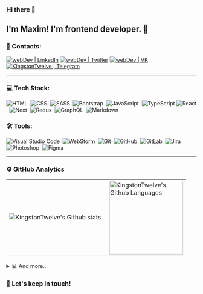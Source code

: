 ### Hi there 👋
## I'm Maxim! I'm frontend developer. 🦥

### 🤙 Contacts:

<!--
![linkedin](https://img.shields.io/badge/-LinkedIn-333333?style=flat&logo=linkedin&logoColor=016eab)&nbsp;
![telegram](https://img.shields.io/badge/-Telegram-333333?style=flat&logo=telegram&logoColor=00a7d9)&nbsp;
![vk](https://img.shields.io/badge/-VK-333333?style=flat&logo=vk&logoColor=4a719e)&nbsp;



[<img alt="KingstonTwelve | LinkedIn" width="22px" src="https://img.shields.io/badge/-LinkedIn-333333?style=flat&logo=linkedin&logoColor=016eab" />][linkedin]
[<img alt="KingstonTwelve | VK" width="22px" src="https://img.shields.io/badge/-VK-333333?style=flat&logo=vk&logoColor=4a719e" />][vk]
[<img alt="KingstonTwelve | Telegram" width="22px" src="https://img.shields.io/badge/-Telegram-333333?style=flat&logo=telegram&logoColor=00a7d9" />][telegram]
-->

[<img alt="webDev | LinkedIn" src="https://img.shields.io/badge/linkedin-0077B5.svg?&style=flat&logo=linkedin&logoColor=white" />][linkedin]
[<img alt="webDev | Twitter" src="https://img.shields.io/badge/twitter-1DA1F2.svg?&style=flat&logo=twitter&logoColor=white" />][twitter]
[<img alt="webDev | VK" src="https://img.shields.io/badge/vk-4680C2.svg?&style=flat&logo=vk&logoColor=white" />][vk]
[<img alt="KingstonTwelve | Telegram" src="https://img.shields.io/badge/-Telegram-333333?style=flat&logo=telegram&logoColor=00a7d9" />][telegram]

---

### 💻 Tech Stack:

![HTML](https://img.shields.io/badge/-HTML5-333333?style=flat&logo=HTML5&logoColor=E34F26)&nbsp;
![CSS](https://img.shields.io/badge/-CSS3-333333?style=flat&logo=CSS3&logoColor=1572B6)&nbsp;
![SASS](https://img.shields.io/badge/-SASS-333333?style=flat&logo=SASS)&nbsp;
![Bootstrap](https://img.shields.io/badge/-Bootstrap-333333?style=flat&logo=bootstrap&logoColor=563D7C)&nbsp;
![JavaScript](https://img.shields.io/badge/-JavaScript-333333?style=flat&logo=javascript)&nbsp;
![TypeScript](https://img.shields.io/badge/-TypeScript-333333?style=flat&logo=TypeScript&logoColor=007ACC)
![React](https://img.shields.io/badge/-React.js-333333?style=flat&logo=react)&nbsp;
![Next](https://img.shields.io/badge/-Next.js-333333?style=flat&logo=next.js)&nbsp;
![Redux](https://img.shields.io/badge/-Redux.js-333333?style=flat&logo=redux&logoColor=6d3fb3)&nbsp;
![GraphQL](https://img.shields.io/badge/-GraphQL-333333?style=flat&logo=GraphQL&logoColor=e66ec6)&nbsp;
![Markdown](https://img.shields.io/badge/-Markdown-333333?style=flat&logo=markdown)&nbsp;

### 🛠 Tools:

![Visual Studio Code](https://img.shields.io/badge/-Visual%20Studio%20Code-333333?style=flat&logo=visual-studio-code&logoColor=007ACC)&nbsp;
![WebStorm](https://img.shields.io/badge/-WebStorm-333333?style=flat&logo=WebStorm&logoColor=02c6d1)&nbsp;
![Git](https://img.shields.io/badge/-Git-333333?style=flat&logo=git)&nbsp;
![GitHub](https://img.shields.io/badge/-GitHub-333333?style=flat&logo=github)&nbsp;
![GitLab](https://img.shields.io/badge/-GitLab-333333?style=flat&logo=GitLab&logoColor=0079BF)&nbsp;
![Jira](https://img.shields.io/badge/-Jira-333333?style=flat&logo=Jira&logoColor=0079BF)&nbsp;
![Photoshop](https://img.shields.io/badge/-Photoshop-333333?style=flat&logo=adobe-photoshop)&nbsp;
![Figma](https://img.shields.io/badge/-Figma-333333?style=flat&logo=figma)&nbsp;

---

### ⚙️ GitHub Analytics

<table>
  <tr>
    <td>
      <img align="left" src="https://github-readme-streak-stats.herokuapp.com/?user=KingstonTwelve&theme=algolia" alt="KingstonTwelve's Github stats" />
    </td>
    <td>
      <img height="195px" align="right" alt="KingstonTwelve's Github Languages" src="https://github-readme-stats-eight-theta.vercel.app/api/top-langs/?username=KingstonTwelve&theme=algolia&layout=compact" />
    </td>
  </tr>
</table>

<!--<img height="160em" align="left" alt="KingstonTwelve's Github Stats" src="https://github-readme-stats.codestackr.vercel.app/api?username=KingstonTwelve&theme=cobalt&show_icons=true&include_all_commits=true" />-->

<!--
![KingstonTwelve's GitHub Stats](https://github-readme-stats.vercel.app/api?username=KingstonTwelve&show_icons=true&theme=cobalt&layout=compact)
![KingstonTwelve's Github Laguages](https://github-readme-stats-eight-theta.vercel.app/api/top-langs/?username=KingstonTwelve&theme=cobalt&layout=compact)
-->

<!--<img height="160em" align="rigth" alt="KingstonTwelve's Github Laguages" src="https://github-readme-stats-eight-theta.vercel.app/api/top-langs/?username=KingstonTwelve&theme=cobalt&layout=compact&hide=php" />-->
<details>
  <summary>
    📊 And more...
  </summary>

<a href="https://wakatime.com"><img width="100%" src="https://wakatime.com/share/@b63e191a-6e04-4dc9-a6b6-9dd5add83a0d/5c4b48e8-ae84-436c-9ef2-c9bb42fa0b3b.png" /></a>

</details>


### 🤙 Let's keep in touch!

[linkedin]: https://linkedin.com/in/KingstonTwelve
[vk]: https://vk.com/KingstonTwelve
[github]: https://github.com/KingstonTwelve
[telegram]: https://t.me/KingstonTwelve
[twitter]: https://twitter.com/kingstontwelve
<!--
**KingstonTwelve/KingstonTwelve** is a ✨ _special_ ✨ repository because its `README.md` (this file) appears on your GitHub profile.

Here are some ideas to get you started:

- 🔭 I’m currently working on ...
- 🌱 I’m currently learning ...
- 👯 I’m looking to collaborate on ...
- 🤔 I’m looking for help with ...
- 💬 Ask me about ...
- 📫 How to reach me: ...
- 😄 Pronouns: ...
- ⚡ Fun fact: ...
-->

